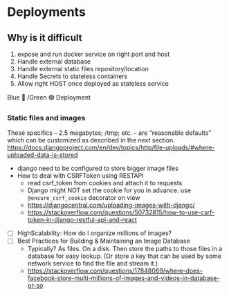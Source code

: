 # Deployments

## Why is it difficult

1. expose and run docker service on right port and host
2. Handle external database
3. Handle external static files repository/location
4. Handle Secrets to stateless containers
5. Allow right HOST once deployed as stateless service

Blue :large_blue_circle: /Green :green_circle: Deployment

### Static files and images

These specifics – 2.5 megabytes; /tmp; etc. – are “reasonable defaults” which can be customized as described in the next section.
https://docs.djangoproject.com/en/dev/topics/http/file-uploads/#where-uploaded-data-is-stored

- django need to be configured to store bigger image files
- How to deal with CSRFToken using RESTAPI
  - read csrf_token from cookies and attach it to requests
  - Django might NOT set the cookie for you in advance. use `@ensure_csrf_cookie` decorator on view
  - https://djangocentral.com/uploading-images-with-django/
  - https://stackoverflow.com/questions/50732815/how-to-use-csrf-token-in-django-restful-api-and-react

- [ ] HighScalability: How do I organize millions of images?
- [ ] Best Practices for Building & Maintaining an Image Database
  - Typically? As files. On a disk. Then store the paths to those files in a database for easy lookup. (Or store a key that can be used by some network service to find the file and stream it.)
  - https://stackoverflow.com/questions/17848069/where-does-facebook-store-multi-millions-of-images-and-videos-in-database-or-so